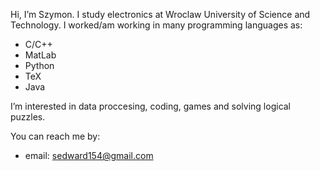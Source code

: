 Hi, I’m Szymon. I study electronics at Wroclaw University of Science and Technology.
I worked/am working in many programming languages as:
  - C/C++
  - MatLab
  - Python
  - TeX
  - Java

I’m interested in data proccesing, coding, games and solving logical puzzles.

You can reach me by:
  - email: sedward154@gmail.com
